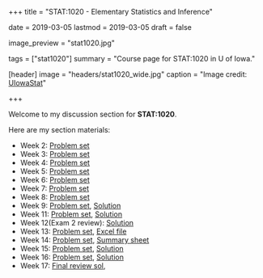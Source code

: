 +++
title = "STAT:1020 - Elementary Statistics and Inference"

date = 2019-03-05
lastmod = 2019-03-05
draft = false

image_preview = "stat1020.jpg"

tags = ["stat1020"]
summary = "Course page for STAT:1020 in U of Iowa."

[header]
image = "headers/stat1020_wide.jpg"
caption = "Image credit: [UIowaStat](https://stat.uiowa.edu/)"

+++

Welcome to my discussion section for **STAT:1020**.

Here are my section materials:

- Week 2: [Problem set](https://raw.githubusercontent.com/issactoast/EnBlog/master/static/files/stat2010/week2.pdf)
- Week 3: [Problem set](https://raw.githubusercontent.com/issactoast/EnBlog/master/static/files/stat2010/week3.pdf)
- Week 4: [Problem set](https://raw.githubusercontent.com/issactoast/EnBlog/master/static/files/stat2010/week4.pdf)
- Week 5: [Problem set](https://raw.githubusercontent.com/issactoast/EnBlog/master/static/files/stat2010/week5.pdf)
- Week 6: [Problem set](https://raw.githubusercontent.com/issactoast/EnBlog/master/static/files/stat2010/week6.pdf)
- Week 7: [Problem set](https://raw.githubusercontent.com/issactoast/EnBlog/master/static/files/stat2010/week7.pdf)
- Week 8: [Problem set](https://raw.githubusercontent.com/issactoast/EnBlog/master/static/files/stat2010/week8.pdf)
- Week 9: [Problem set](https://raw.githubusercontent.com/issactoast/EnBlog/master/static/files/stat2010/week9.pdf),    [Solution](https://raw.githubusercontent.com/issactoast/EnBlog/master/static/files/stat2010/week9_sol.pdf)
- Week 11: [Problem set](https://raw.githubusercontent.com/issactoast/EnBlog/master/static/files/stat2010/week11.pdf), [Solution](https://raw.githubusercontent.com/issactoast/EnBlog/master/static/files/stat2010/week11_sol.pdf)
- Week 12(Exam 2 review): [Solution](https://raw.githubusercontent.com/issactoast/EnBlog/master/static/files/stat2010/exam2_review.pdf)
- Week 13: [Problem set](https://raw.githubusercontent.com/issactoast/EnBlog/master/static/files/stat2010/week13.pdf), [Excel file](https://raw.githubusercontent.com/issactoast/EnBlog/master/static/files/stat2010/week13.xlsx)
- Week 14: [Problem set](https://raw.githubusercontent.com/issactoast/EnBlog/master/static/files/stat2010/week14.pdf), [Summary sheet](https://raw.githubusercontent.com/issactoast/EnBlog/master/static/files/stat2010/textbook_summary.png)
- Week 15: [Problem set](https://raw.githubusercontent.com/issactoast/EnBlog/master/static/files/stat2010/week15.pdf), [Solution](https://raw.githubusercontent.com/issactoast/EnBlog/master/static/files/stat2010/week15_sol.pdf)
- Week 16: [Problem set](https://raw.githubusercontent.com/issactoast/EnBlog/master/static/files/stat2010/week16.pdf), [Solution](https://raw.githubusercontent.com/issactoast/EnBlog/master/static/files/stat2010/week16_sol.pdf)
- Week 17: [Final review sol](https://raw.githubusercontent.com/issactoast/EnBlog/master/static/files/stat2010/finalreview_sol.pdf),